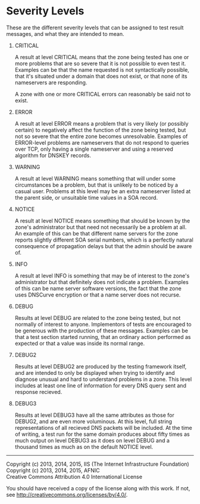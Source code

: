 # Severity Levels

These are the different severity levels that can be assigned to test result messages, and what they are intended to mean.

1. CRITICAL

    A result at level CRITICAL means that the zone being tested has one or more problems that are so severe that it is not possible to even test it. Examples can be that the name requested is not syntactically possible, that it's situated under a domain that does not exist, or that none of its nameservers are responding.
    
    A zone with one or more CRITICAL errors can reasonably be said not to exist.

2. ERROR

    A result at level ERROR means a problem that is very likely (or possibly certain) to negatively affect the function of the zone being tested, but not so severe that the entire zone becomes unresolvable. Examples of ERROR-level problems are nameservers that do not respond to queries over TCP, only having a single nameserver and using a reserved algorithm for DNSKEY records.

3. WARNING

    A result at level WARNING means something that will under some circumstances be a problem, but that is unlikely to be noticed by a casual user. Problems at this level may be an extra nameserver listed at the parent side, or unsuitable time values in a SOA record.

4. NOTICE

    A result at level NOTICE means something that should be known by the zone's administrator but that need not necessarily be a problem at all. An example of this can be that different name servers for the zone reports slightly different SOA serial numbers, which is a perfectly natural consequence of propagation delays but that the admin should be aware of.

5. INFO

    A result at level INFO is something that may be of interest to the zone's administrator but that definitely does not indicate a problem. Examples of this can be name server software versions, the fact that the zone uses DNSCurve encryption or that a name server does not recurse.

6. DEBUG

    Results at level DEBUG are related to the zone being tested, but not normally of interest to anyone. Implementors of tests are encouraged to be generous with the production of these messages. Examples can be that a test section started running, that an ordinary action performed as expected or that a value was inside its normal range.

7. DEBUG2

    Results at level DEBUG2 are produced by the testing framework itself, and are intended to only be displayed when trying to identify and diagnose unusual and hard to understand problems in a zone. This level includes at least one line of information for every DNS query sent and response recieved.

8. DEBUG3

    Results at level DEBUG3 have all the same attributes as those for DEBUG2, and are even more voluminous. At this level, full string representations of all recieved DNS packets will be included. At the time of writing, a test run for the same domain produces about fifty times as much output on level DEBUG3 as it does on level DEBUG and a thousand times as much as on the default NOTICE level.

-------

Copyright (c) 2013, 2014, 2015, IIS (The Internet Infrastructure Foundation)  
Copyright (c) 2013, 2014, 2015, AFNIC  
Creative Commons Attribution 4.0 International License

You should have received a copy of the license along with this
work.  If not, see <http://creativecommons.org/licenses/by/4.0/>.
